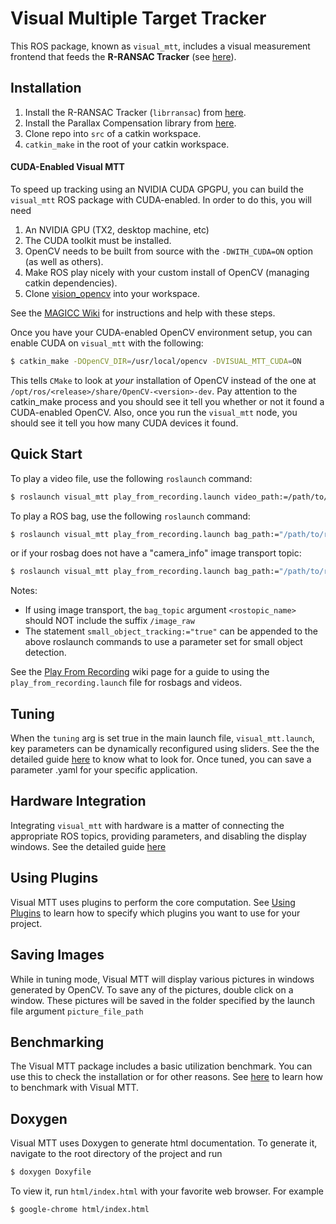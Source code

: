 Visual Multiple Target Tracker
==============================

This ROS package, known as `visual_mtt`, includes a visual measurement frontend that feeds the **R-RANSAC Tracker** (see [here](https://magiccvs.byu.edu/gitlab/robust_tracking/rransac)).

## Installation

1. Install the R-RANSAC Tracker (`librransac`) from [here](https://magiccvs.byu.edu/gitlab/robust_tracking/rransac).
1. Install the Parallax Compensation library from [here](https://magiccvs.byu.edu/gitlab/robust_tracking/parallax_cpp).
1. Clone repo into `src` of a catkin workspace.
1. `catkin_make` in the root of your catkin workspace.

#### CUDA-Enabled Visual MTT

To speed up tracking using an NVIDIA CUDA GPGPU, you can build the `visual_mtt` ROS package with CUDA-enabled. In order to do this, you will need

1. An NVIDIA GPU (TX2, desktop machine, etc)
1. The CUDA toolkit must be installed.
1. OpenCV needs to be built from source with the `-DWITH_CUDA=ON` option (as well as others).
1. Make ROS play nicely with your custom install of OpenCV (managing catkin dependencies).
1. Clone [vision\_opencv](https://github.com/ros-perception/vision_opencv) into your workspace.

See the [MAGICC Wiki](https://magiccvs.byu.edu/wiki/#!sw_guides/opencv.md) for instructions and help with these steps.

Once you have your CUDA-enabled OpenCV environment setup, you can enable CUDA on `visual_mtt` with the following:

```bash
$ catkin_make -DOpenCV_DIR=/usr/local/opencv -DVISUAL_MTT_CUDA=ON
```

This tells `CMake` to look at *your* installation of OpenCV instead of the one at `/opt/ros/<release>/share/OpenCV-<version>-dev`. Pay attention to the catkin_make process and you should see it tell you whether or not it found a CUDA-enabled OpenCV. Also, once you run the `visual_mtt` node, you should see it tell you how many CUDA devices it found.

## Quick Start

To play a video file, use the following `roslaunch` command:

```bash
$ roslaunch visual_mtt play_from_recording.launch video_path:=/path/to/video.mp4 fps:=30
```

To play a ROS bag, use the following `roslaunch` command:

```bash
$ roslaunch visual_mtt play_from_recording.launch bag_path:="/path/to/rosbag.bag" bag_topic:="<rostopic_name>"
```
or if your rosbag does not have a "camera_info" image transport topic:
```bash
$ roslaunch visual_mtt play_from_recording.launch bag_path:="/path/to/rosbag.bag" bag_topic:="<rostopic_name>" has_info:="false"
```
Notes: 
- If using image transport, the `bag_topic` argument `<rostopic_name>` should NOT include the suffix `/image_raw`
- The statement `small_object_tracking:="true"` can be appended to the above roslaunch commands to use a parameter set for small object detection.

See the [Play From Recording](https://magiccvs.byu.edu/gitlab/robust_tracking/visual_mtt2/wikis/videos-and-rosbags) wiki page for a guide to using the `play_from_recording.launch` file for rosbags and videos.

## Tuning
When the `tuning` arg is set true in the main launch file, `visual_mtt.launch`, key parameters can be dynamically reconfigured using sliders. See the the detailed guide [here](https://magiccvs.byu.edu/gitlab/robust_tracking/visual_mtt/wikis/tuning) to know what to look for. Once tuned, you can save a parameter .yaml for your specific application.

## Hardware Integration
Integrating `visual_mtt` with hardware is a matter of connecting the appropriate ROS topics, providing parameters, and disabling the display windows. See the detailed guide [here](https://magiccvs.byu.edu/gitlab/robust_tracking/visual_mtt/wikis/hardware-integration)

## Using Plugins
Visual MTT uses plugins to perform the core computation. See [Using Plugins](https://magiccvs.byu.edu/gitlab/robust_tracking/visual_mtt2/wikis/using-plugins) to learn how to specify which plugins you want
to use for your project.

## Saving Images
While in tuning mode, Visual MTT will display various pictures in windows generated by OpenCV. To save any of the pictures, double click on a window. These pictures will be saved in the folder 
specified by the launch file argument `picture_file_path`

## Benchmarking
The Visual MTT package includes a basic utilization benchmark. You can use this to check the installation or for other reasons. See [here](https://magiccvs.byu.edu/gitlab/robust_tracking/visual_mtt2/wikis/benchmarking) to learn how to benchmark with Visual MTT.

## Doxygen
Visual MTT uses Doxygen to generate html documentation. To generate it, navigate to the root directory of the project and run
``` bash
$ doxygen Doxyfile 
```
To view it, run `html/index.html` with your favorite web browser. For example
```bash
$ google-chrome html/index.html
```